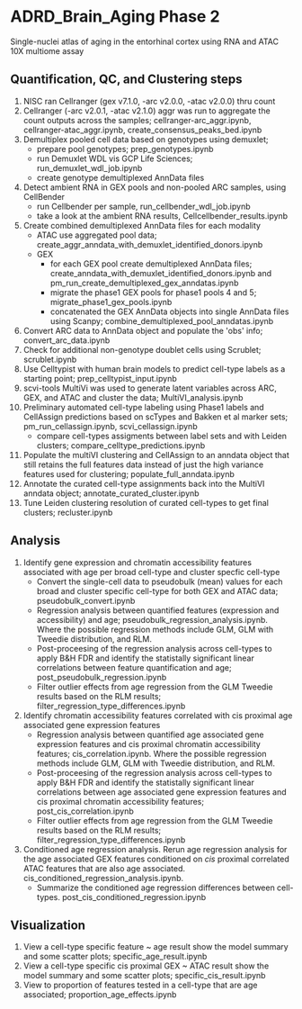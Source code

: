 # ADRD_Brain_Aging Phase 2
Single-nuclei atlas of aging in the entorhinal cortex using RNA and ATAC 10X multiome assay

## Quantification, QC, and Clustering steps
1. NISC ran Cellranger (gex v7.1.0, -arc v2.0.0, -atac v2.0.0) thru count
2. Cellranger (-arc v2.0.1, -atac v2.1.0) aggr was run to aggregate the count outputs across the samples; cellranger-arc_aggr.ipynb, cellranger-atac_aggr.ipynb, create_consensus_peaks_bed.ipynb
3. Demultiplex pooled cell data based on genotypes using demuxlet; 
    - prepare pool genotypes; prep_genotypes.ipynb
    - run Demuxlet WDL vis GCP Life Sciences; run_demuxlet_wdl_job.ipynb
    - create genotype demultiplexed AnnData files
4. Detect ambient RNA in GEX pools and non-pooled ARC samples, using CellBender
    - run Cellbender per sample, run_cellbender_wdl_job.ipynb
    - take a look at the ambient RNA results, Cellcellbender_results.ipynb
5. Create combined demultiplexed AnnData files for each modality    
    - ATAC use aggregated pool data; create_aggr_anndata_with_demuxlet_identified_donors.ipynb
    - GEX
        - for each GEX pool create demultiplexed AnnData files; create_anndata_with_demuxlet_identified_donors.ipynb and pm_run_create_demultiplexed_gex_anndatas.ipynb
        - migrate the phase1 GEX pools for phase1 pools 4 and 5; migrate_phase1_gex_pools.ipynb
        - concatenated the GEX AnnData objects into single AnnData files using Scanpy; combine_demultiplexed_pool_anndatas.ipynb
7. Convert ARC data to AnnData object and populate the 'obs' info; convert_arc_data.ipynb
8. Check for additional non-genotype doublet cells using Scrublet; scrublet.ipynb
9. Use Celltypist with human brain models to predict cell-type labels as a starting point; prep_celltypist_input.ipynb
10. scvi-tools MultiVi was used to generate latent variables across ARC, GEX, and ATAC and cluster the data; MultiVI_analysis.ipynb
11. Preliminary automated cell-type labeling using Phase1 labels and CellAssign predictions based on scTypes and Bakken et al marker sets; pm_run_cellassign.ipynb, scvi_cellassign.ipynb
     - compare cell-types assigments between label sets and with Leiden clusters; compare_celltype_predictions.ipynb
12. Populate the multiVI clustering and CellAssign to an anndata object that still retains the full features data instead of just the high variance features used for clustering; populate_full_anndata.ipynb
13. Annotate the curated cell-type assignments back into the MultiVI anndata object; annotate_curated_cluster.ipynb
14. Tune Leiden clustering resolution of curated cell-types to get final clusters; recluster.ipynb
## Analysis
1. Identify gene expression and chromatin accessibility features associated with age per broad cell-type and cluster specfic cell-type
    - Convert the single-cell data to pseudobulk (mean) values for each broad and cluster specific cell-type for both GEX and ATAC data; pseudobulk_convert.ipynb
    - Regression analysis between quantified features (expression and accessibility) and age; pseudobulk_regression_analysis.ipynb. Where the possible regression methods include GLM, GLM with Tweedie distribution, and RLM.
    - Post-proceesing of the regression analysis across cell-types to apply B&H FDR and identify the statistally significant linear correlations between feature quantification and age; post_pseudobulk_regression.ipynb
    - Filter outlier effects from age regression from the GLM Tweedie results based on the RLM results; filter_regression_type_differences.ipynb
2. Identify chromatin accessibility features correlated with cis proximal age associated gene expression features
    - Regression analysis between quantified age associated gene expression features and cis proximal chromatin accessibility features; cis_correlation.ipynb. Where the possible regression methods include GLM, GLM with Tweedie distribution, and RLM.
    - Post-proceesing of the regression analysis across cell-types to apply B&H FDR and identify the statistally significant linear correlations between age associated gene expression features and cis proximal chromatin accessibility features; post_cis_correlation.ipynb
    - Filter outlier effects from age regression from the GLM Tweedie results based on the RLM results; filter_regression_type_differences.ipynb
3. Conditioned age regression analysis. Rerun age regression analysis for the age associated GEX features conditioned on <i>cis</i> proximal correlated ATAC features that are also age associated. cis_conditioned_regression_analysis.ipynb.
    - Summarize the conditioned age regression differences between cell-types. post_cis_conditioned_regression.ipynb
## Visualization
1. View a cell-type specific feature ~ age result show the model summary and some scatter plots; specific_age_result.ipynb
2. View a cell-type specific cis proximal GEX ~ ATAC result show the model summary and some scatter plots; specific_cis_result.ipynb
3. View to proportion of features tested in a cell-type that are age associated; proportion_age_effects.ipynb